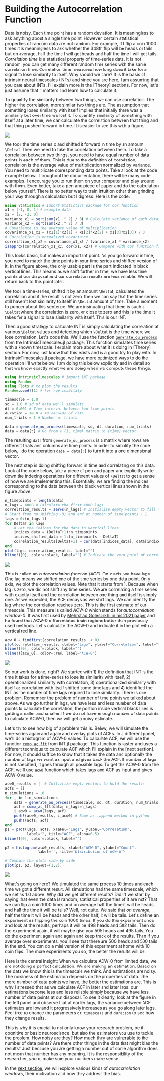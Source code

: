 # Building the Autocorrelation Function

Data is noisy. Each time point has a random deviation. It is meaningless to ask anything about a single time point. However, certain statistical properties of random data are not random. For example, if I flip a coin 1000 times it is meaningless to ask whether the 348th flip will be heads or tails but on average, half the time I will get heads and half the time I will get tails. _Correlation time_ is a statistical property of time-series data. It is not random: you can get many different random time series with the same correlation time. Correlation time measures how long does it take for a signal to lose similarity to itself. Why should we care? It is the basis of intrinsic neural timescales (INTs) and since you are here, I am assuming that you care about INTs. I'll explain more in the [Theory] sections. For now, let's just assume that it matters and learn how to calculate it. 

To quantify the similarity between two things, we can use correlation. The higher the correlation, more similar two things are. The assumption that something loses similarity with itself implies that initially there was a similarity but over time we lost it. To quantify similarity of something with itself at a later time, we can calculate the correlation between that thing and that thing pushed forward in time. It is easier to see this with a figure. 

![](assets/practice_acf_1_drawio.svg)

We took the time series x and shifted it forward in time by an amount `` \Delta``t. Then we need to take the correlation between them. To take a correlation between two things, you need to have equal number of data points in each of them. This is due to the definition of correlation, correlation is the average value of multiplication normalized by variance. You need to multiplicate corresponding data points. Take a look at the code example below. Throughout the documentation, there will be many code examples. I encourage you to run them on your computer and play around with them. Even better, take a pen and piece of paper and do the calculation below yourself. There is no better way to train intuition other than grinding your way through a calculation but I digress. Here is the code:

```julia
using Statistics # Import Statistics package for cor function
x1 = [-1, 0, 1] # example data
x2 = [2, -2, 0]
variance_x1 = sqrt(sum(x1 .^ 2) / 3) # Calculate variance of each dataset
variance_x2 = sqrt(sum(x2 .^ 2) / 3)
# Covariance is the average value of multiplication
covariance_x1_x2 = (x1[1]*x2[1] + x1[2]*x2[2] + x1[3]*x2[3]) / 3
# Correlation is normalized covariance
correlation_x1_x2 = covariance_x1_x2 / (variance_x1 * variance_x2)
isapprox(correlation_x1_x2, cor(x1, x2)) # Compare with cor function from Statistics package
```

This looks basic, but makes an important point. As you go forward in time, you need to match the time points in your time series and shifted version of it. In the figure above, the only usable part is the part indicated in black vertical lines. This means as we shift further in time, we have less time points at our disposal and our correlation results are less reliable. We will return back to this point later. 

We took a time-series, shifted it by an amount ``\Delta``t, calculated the correlation and if the result is not zero, then we can say that the time series still haven't lost similarity to itself in ``\Delta``t amount of time. Take a moment to ponder about this sentence. We are insinuating that there is such a ``\Delta``t where the correlation is zero, or close to zero and this is the time it takes for a signal to lose similarity with itself. This is our INT. 

Then a good strategy to calculate INT is simply calculating the correlation at various ``\Delta``t values and detecting which ``\Delta``t is the time where we lose correlation. Let's code this. We'll use the function [`generate_ou_process`](@ref) from the IntrinsicTimescales.jl package. This function simulates time series with a known timescale. I explain more about what it is doing in [Theory] section. For now, just know that this exists and is a good toy to play with. In IntrinsicTimescales.jl package, we have more optimized ways to do the operation I'll write below. I am doing this below explicitly and in detail so that we know exactly what we are doing when we compute these things. 

```julia
using IntrinsicTimescales # import INT package
using Random 
using Plots # to plot the results
Random.seed!(1) # for replicability

timescale = 1.0
sd = 1.0 # sd of data we'll simulate
dt = 0.001 # Time interval between two time points
duration = 10.0 # 10 seconds of data
num_trials = 1 # Number of trials

data = generate_ou_process(timescale, sd, dt, duration, num_trials)
data = data[:] # Go from a (1, time) matrix to (time) vector
```

The resulting `data` from `generate_ou_process` is a matrix where rows are different trials and columns are time points. In order to simplify the code below, I do the operation `data = data[:]` to turn it into a one dimensional vector. 

The next step is doing shifting forward in time and correlating on this data. Look at the code below, take a piece of pen and paper and explicitly write down the indexing operations for different values of ``\Delta``t to get a sense of how we are implementing this. Essentially, we are finding the indices corresponding to the data between the black vertical lines shown in the figure above. 

```julia
n_timepoints = length(data)
n_lags = 4000 # Calculate the first 4000 lags.
correlation_results = zeros(n_lags) # Initialize empty vector to fill the results
# Start from no shifting (0) and end at number of time points - 1. 
lags = 0:(n_lags-1)
for DeltaT in lags
    # Get the indices for the data in vertical lines
    indices_data = (DeltaT+1):n_timepoints
    indices_shifted_data = 1:(n_timepoints - DeltaT)
    correlation_results[DeltaT+1] = cor(data[indices_data], data[indices_shifted_data])
end
plot(lags, correlation_results, label="") 
hline!([0], color=:black, label="") # Indicate the zero point of correlations
```

![](assets/intro_2.svg)

This is called an _autocorrelation function (ACF)_. On x axis, we have lags. One lag means we shifted one of the time series by one data point. On y axis, we plot the correlation values. Note that it starts from 1. Because when lag is zero, we did not shift any time series. We are correlating a time series with exactly itself and the correlation between one thing and itself is simply one. As we expected, the ACF decays as we shift lags. We can identify the lag where the correlation reaches zero. This is the first estimate of our timescale. This measure is called _ACW-0_ which stands for _autocorrelation window-0_. It was first used by [Mehrshad Golesorkhi in his 2021 paper](https://www.nature.com/articles/s42003-021-01785-z) and he found that ACW-0 differentiates brain regions better than previously used methods. Let's calculate the ACW-0 and indicate it in the plot with a vertical red line. 

```julia
acw_0 = findfirst(correlation_results .< 0)
plot(correlation_results, xlabel="Lags", ylabel="Correlation", label="")
hline!([0], color=:black, label="")
vline!([acw_0], color=:red, label="ACW-0")
```

![](assets/intro_3.svg)

So our work is done, right? We started with 1) the definition that INT is the time it takes for a time-series to lose its similarity with itself, 2) operationalized similarity with correlation, 3) operationalized similarity with itself as correlation with itself shifted some time lags and 4) identified the INT as the number of time lags required to lose similarity. There is one problem. Remember the problem of number of time points we talked about above. As we go further in lags, we have less and less number of data points to calculate the correlation, the portion inside vertical black lines is getting smaller and smaller. If we do not have enough number of data points to calculate ACW-0, then we will get a noisy estimate. 

Let's try to see how big of a problem this is. Below, we will simulate the time-series again and again and overlay plots of ACFs. In a different panel, we'll do a histogram of ACW-0 values. To calculate ACF, we will use the function [`comp_ac_fft`](@ref) from  INT.jl package. This function is faster and uses a different technique to calculate ACF which I'll explain in the [next section]. For now, it should suffice to know that it takes the data and optionally the number of lags we want as input and gives back the ACF. If number of lags is not specified, it goes through all possible lags. To get the ACW-0 from the ACF, we'll use [`acw0`](../acw.md) function which takes lags and ACF as input and gives ACW-0 value. 

```julia
acw0_results = [] # Initialize empty vectors to hold the results
acfs = []
n_simulations = 10
for _ in 1:n_simulations
    data = generate_ou_process(timescale, sd, dt, duration, num_trials)[:]
    acf = comp_ac_fft(data; n_lags=n_lags)
    i_acw0 = acw0(lags, acf)
    push!(acw0_results, i_acw0) # Same as .append method in python
    push!(acfs, acf)
end
p1 = plot(lags, acfs, xlabel="Lags", ylabel="Correlation", 
          label="", title="ACF", alpha=0.5)
hline!([0], color=:black, label="")

p2 = histogram(acw0_results, xlabel="ACW-0", ylabel="Count",
               label="", title="Distribution of ACW-0")

# Combine the plots side by side
plot(p1, p2, layout=(1,2))
```

![](assets/intro_4.svg)

What's going on  here? We simulated the same process 10 times and each time we got a different result. All simulations had the same timescale, which we set as 1.0 above. Why did we get different results? Didn't we start by saying that even the data is random, statistical properties of it are not? That we can flip a coin 1000 times and on average half the time it will be heads and half the time it will be tails? Well, not quite. We said that _on average_, half the time it will be heads and the other half, it will be tails. Let's define an experiment as flipping the coin 1000 times. If you do this experiment once and look at the results, perhaps it will be 498 heads and 502 tails. Then do the experiment again, it will maybe give you 505 heads and 495 tails. You do the experiment again and again and keep track of the results. Then if you average over experiments, you'll see that there are 500 heads and 500 tails in the end. You can do a mini version of this experiment at home with 10 coin flips. The more experiments you do, the better the results will be. 

Here is the central insight: When we calculate ACW-0 from limited data, we are not doing a perfect calculation. We are making an estimation. Based on the data we know, this is the timescale we think. And estimations are noisy. The noisiness of the estimation depends on the properties of data. The more number of data points we have, the better the estimations are. This is why I stressed that as we calculate ACF in later and later lags, our estimations become less and less reliable simply because we have less number of data points at our disposal. To see it clearly, look at the figure in the left panel and observe that at earlier lags, the variance between ACF estimates are low and it progressively increases as you go along later lags. Feel free to change the parameters `dt`,  `timescale` and `duration` to see how they change results. 

This is why it is crucial to not only know your research problem, be it cognitive or basic neuroscience, but also the estimators you use to tackle the problem. How noisy are they? How much they are vulnerable to the number of data points? Are there other things in the data that might bias the results? Just because you are getting a number out of some algorithm does not mean that number has any meaning. It is the responsibility of the researcher, _you_ to make sure your numbers make sense. 

In the [next section](practice_2_acw.md), we will explore various kinds of _autocorrelation windows_, their motivation and how they address the bias. 